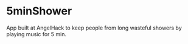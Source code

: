 # 5minShower
App built at AngelHack to keep people from long wasteful showers by playing music for 5 min.
